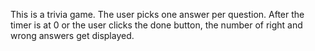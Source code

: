 This is a trivia game.
The user picks one answer per question. After the timer is at 0 or the user clicks the done button,
the number of right and wrong answers get displayed.


